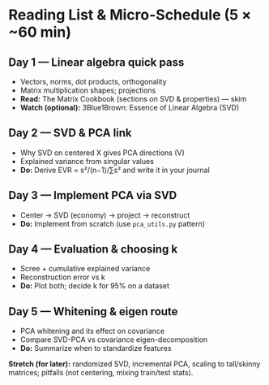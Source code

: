 # Reading List & Micro-Schedule (5 × ~60 min)

## Day 1 — Linear algebra quick pass
- Vectors, norms, dot products, orthogonality
- Matrix multiplication shapes; projections
- **Read:** The Matrix Cookbook (sections on SVD & properties) — skim
- **Watch (optional):** 3Blue1Brown: Essence of Linear Algebra (SVD)

## Day 2 — SVD & PCA link
- Why SVD on centered X gives PCA directions (V)
- Explained variance from singular values
- **Do:** Derive EVR = s²/(n−1)/∑s² and write it in your journal

## Day 3 — Implement PCA via SVD
- Center → SVD (economy) → project → reconstruct
- **Do:** Implement from scratch (use `pca_utils.py` pattern)

## Day 4 — Evaluation & choosing k
- Scree + cumulative explained variance
- Reconstruction error vs k
- **Do:** Plot both; decide k for 95% on a dataset

## Day 5 — Whitening & eigen route
- PCA whitening and its effect on covariance
- Compare SVD-PCA vs covariance eigen-decomposition
- **Do:** Summarize when to standardize features

**Stretch (for later):** randomized SVD, incremental PCA, scaling to tall/skinny matrices; pitfalls (not centering, mixing train/test stats).

